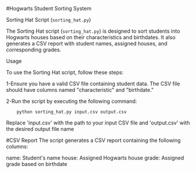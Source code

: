 #Hogwarts Student Sorting System	

Sorting Hat Script (`sorting_hat.py`)

The Sorting Hat script (`sorting_hat.py`) is designed to sort students into Hogwarts houses based on their characteristics and birthdates. It also generates a CSV report with student names, assigned houses, and corresponding grades.

Usage

To use the Sorting Hat script, follow these steps:

1-Ensure you have a valid CSV file containing student data. The CSV file should have columns named "characteristic" and "birthdate."

2-Run the script by executing the following command:

		python sorting_hat.py input.csv output.csv
  
Replace 'input.csv' with the path to your input CSV file and 'output.csv' with the desired output file name

#CSV Report
The script generates a CSV report containing the following columns:

name: Student's name
house: Assigned Hogwarts house
grade: Assigned grade based on birthdate

